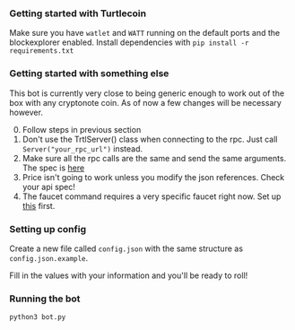 ### Getting started with Turtlecoin
Make sure you have `watlet` and `WATT` running on the default ports and the blockexplorer enabled.
Install dependencies with `pip install -r requirements.txt` 

### Getting started with something else
This bot is currently very close to being generic enough to
work out of the box with any cryptonote coin. As of now a few changes will
be necessary however. 

0. Follow steps in previous section
1. Don't use the TrtlServer() class when connecting to the rpc. Just call `Server("your_rpc_url")` instead.
2. Make sure all the rpc calls are the same and send the same arguments. The spec is [here](https://wiki.bytecoin.org/wiki/Bytecoin_RPC_Wallet_JSON_RPC_API)
3. Price isn't going to work unless you modify the json references. Check your api spec!
4. The faucet command requires a very specific faucet right now. Set up [this](https://github.com/krruzic/turtlefaucet) first.

### Setting up config
Create a new file called `config.json` with the same structure as `config.json.example`.

Fill in the values with your information and you'll be ready to roll!

### Running the bot
`python3 bot.py`
